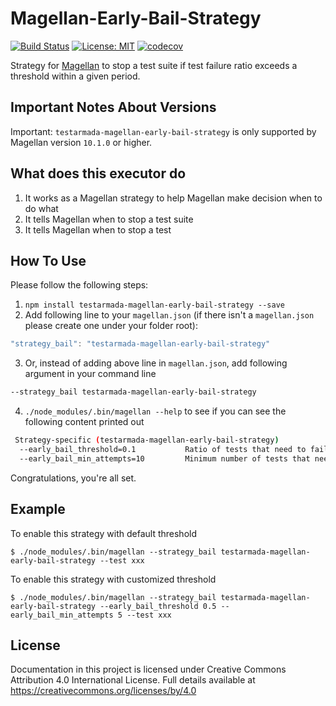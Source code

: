 # Magellan-Early-Bail-Strategy

[![Build Status](https://travis-ci.org/TestArmada/magellan-early-bail-strategy.svg?branch=master)](https://travis-ci.org/TestArmada/magellan-early-bail-strategy)
[![License: MIT](https://img.shields.io/badge/License-MIT-green.svg)](https://opensource.org/licenses/MIT)
[![codecov](https://codecov.io/gh/TestArmada/magellan-early-bail-strategy/branch/master/graph/badge.svg)](https://codecov.io/gh/TestArmada/magellan-early-bail-strategy)

Strategy for [Magellan](https://github.com/TestArmada/magellan) to stop a test suite if test failure ratio exceeds a threshold within a given period.

## Important Notes About Versions

Important: `testarmada-magellan-early-bail-strategy` is only supported by Magellan version `10.1.0` or higher.

## What does this executor do
 
 1. It works as a Magellan strategy to help Magellan make decision when to do what
 2. It tells Magellan when to stop a test suite
 3. It tells Magellan when to stop a test

## How To Use

Please follow the following steps:

 1. `npm install testarmada-magellan-early-bail-strategy --save`
 2. Add following line to your `magellan.json` (if there isn't a `magellan.json` please create one under your folder root):

 ```javascript
 "strategy_bail": "testarmada-magellan-early-bail-strategy"
 ```

 3. Or, instead of adding above line in `magellan.json`, add following argument in your command line

 ```bash
 --strategy_bail testarmada-magellan-early-bail-strategy
 ```
 4. `./node_modules/.bin/magellan --help` to see if you can see the following content printed out

 ```bash
  Strategy-specific (testarmada-magellan-early-bail-strategy)
   --early_bail_threshold=0.1           Ratio of tests that need to fail before we abandon the build
   --early_bail_min_attempts=10         Minimum number of tests that need to run before we apply the bail strategy
 ```

Congratulations, you're all set. 

## Example

To enable this strategy with default threshold
```console
$ ./node_modules/.bin/magellan --strategy_bail testarmada-magellan-early-bail-strategy --test xxx
```

To enable this strategy with customized threshold
```console
$ ./node_modules/.bin/magellan --strategy_bail testarmada-magellan-early-bail-strategy --early_bail_threshold 0.5 --early_bail_min_attempts 5 --test xxx
```

## License
Documentation in this project is licensed under Creative Commons Attribution 4.0 International License. Full details available at https://creativecommons.org/licenses/by/4.0
